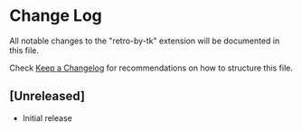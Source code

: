 # Change Log

All notable changes to the "retro-by-tk" extension will be documented in this file.

Check [Keep a Changelog](http://keepachangelog.com/) for recommendations on how to structure this file.

## [Unreleased]

- Initial release
